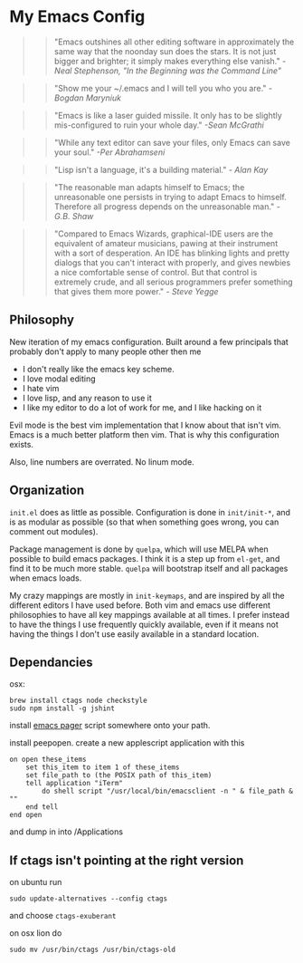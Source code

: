 My Emacs Config
===============

>>"Emacs outshines all other editing
>>software in approximately the same way that the noonday sun does the
>>stars. It is not just bigger and brighter; it simply makes everything
>>else vanish."
_-Neal Stephenson, "In the Beginning was the Command
Line"_

>>"Show me your ~/.emacs and I will tell you who you are."
_-Bogdan Maryniuk_

>>"Emacs is like a laser guided missile. It only has to be slightly
>>mis-configured to ruin your whole day."
_-Sean McGrathi_

>>"While any text editor can save your files, only Emacs can save your
>>soul."
_-Per Abrahamseni_

>>"Lisp isn't a language, it's a building material."
_- Alan Kay_

>>"The reasonable man adapts himself to Emacs; the unreasonable one
>>persists in trying to adapt Emacs to himself. Therefore all progress
>>depends on the unreasonable man."
_- G.B. Shaw_

>> "Compared to Emacs Wizards, graphical-IDE users are the equivalent
>>of amateur musicians, pawing at their instrument with a sort of
>>desperation. An IDE has blinking lights and pretty dialogs that you
>>can't interact with properly, and gives newbies a nice comfortable
>>sense of control. But that control is extremely crude, and all serious
>>programmers prefer something that gives them more power."
_- Steve Yegge_


Philosophy
----------

New iteration of my emacs configuration. Built around a few principals
that probably don't apply to many people other then me

- I don't really like the emacs key scheme.
- I love modal editing
- I hate vim
- I love lisp, and any reason to use it
- I like my editor to do a lot of work for me, and I like hacking on
  it

Evil mode is the best vim implementation that I know about that isn't
vim. Emacs is a much better platform then vim. That is why this configuration
exists.

Also, line numbers are overrated. No linum mode.

Organization
------------

`init.el` does as little as possible. Configuration is done in `init/init-*`,
and is as modular as possible (so that when something goes wrong, you can
comment out modules).

Package management is done by `quelpa`, which will use MELPA when possible
to build emacs packages. I think it is a step up from `el-get`, and find it
to be much more stable. `quelpa` will bootstrap itself and all packages when
emacs loads.

My crazy mappings are mostly in `init-keymaps`, and are inspired by all the
different editors I have used before. Both vim and emacs use different
philosophies to have all key mappings available at all times. I prefer instead
to have the things I use frequently quickly available, even if it means not
having the things I don't use easily available in a standard location.

Dependancies
------------

osx:

    brew install ctags node checkstyle
    sudo npm install -g jshint


install [emacs pager](https://raw.githubusercontent.com/mbriggs/emacs-pager/master/emacs-pager)
script somewhere onto your path.

install peepopen. create a new applescript application with this

    on open these_items
        set this_item to item 1 of these_items
        set file_path to (the POSIX path of this_item)
        tell application "iTerm"
            do shell script "/usr/local/bin/emacsclient -n " & file_path & ""
        end tell
    end open

and dump in into /Applications


If ctags isn't pointing at the right version
--------------------------------------------

on ubuntu run

`sudo update-alternatives --config ctags`

and choose `ctags-exuberant`

on osx lion do

`sudo mv /usr/bin/ctags /usr/bin/ctags-old`
